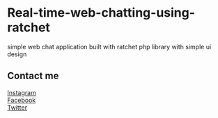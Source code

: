# Real-time-web-chatting-using-ratchet
simple web chat application built with ratchet php library with simple ui design 


## Contact me
[Instagram](https://instagram.com/munafio) <br>
[Facebook](https://facebook.com/munafio) <br>
[Twitter](https://twitter.com/munaf_aqeel_m) <br>
